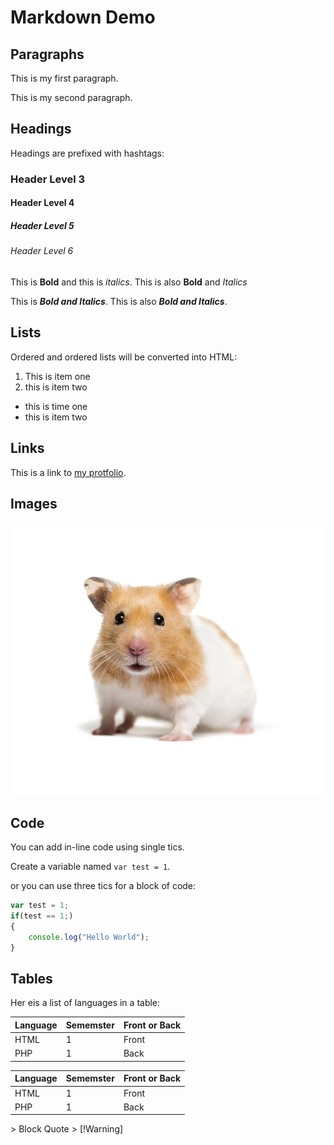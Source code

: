 # Markdown Demo

## Paragraphs

This is my first paragraph.

This is my second paragraph.

## Headings

Headings are prefixed with hashtags:

### Header Level 3

#### Header Level 4

##### Header Level 5

###### Header Level 6

This is **Bold** and this is *italics*. This is also __Bold__ and _Italics_

This is ***Bold and Italics***. This is also **_Bold and Italics_**.

## Lists

Ordered and ordered lists will be converted into HTML:

1. This is item one
2. this is item two

- this is time one
- this is item two

## Links

This is a link to [my protfolio](https://www.behance.net/davidhenry39#).

## Images

![a hamster looking towards the viewer](home-yourpets-hamster_1200x630.jpg)

## Code

You can add in-line code using single tics.

Create a variable named `var test = 1`.

or you can use three tics for a block of code:

```javascript
var test = 1;
if(test == 1;)
{
    console.log("Hello World");
}

```

## Tables

Her eis a list of languages in a table:

Language | Sememster | Front or Back 
-- | -- | -- 
HTML | 1 | Front         
PHP|1 | Back          

| Language | Sememster | Front or Back 
| -------- | --------- | ------------- 
| HTML     | 1         | Front         
| PHP      | 1         | Back        

<!--Comment--!>

> Block Quote

> [!Warning]